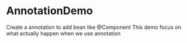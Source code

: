 # AnnotationDemo
Create a annotation to add bean like @Component
This demo focus on what actually happen when we use annotation
